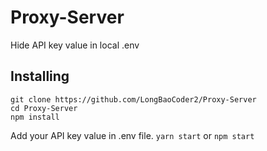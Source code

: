 # Proxy-Server
Hide API key value in local .env 
## Installing
```
git clone https://github.com/LongBaoCoder2/Proxy-Server
cd Proxy-Server
npm install
```

Add your API key value in .env file. `yarn start` or `npm start`

